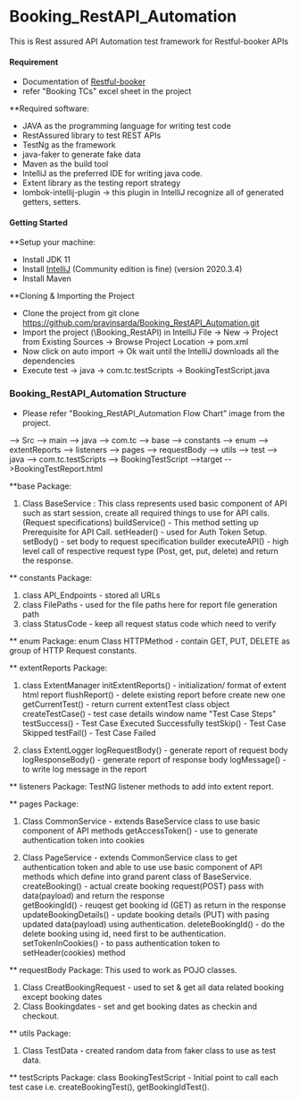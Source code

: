 # Booking_RestAPI_Automation
This is Rest assured API Automation test framework for Restful-booker APIs

#### Requirement
- Documentation of [Restful-booker](https://restful-booker.herokuapp.com/apidoc/index.html )
- refer "Booking TCs" excel sheet in the project

**Required software:

- JAVA as the programming language for writing test code
- RestAssured library to test REST APIs
- TestNg as the framework
- java-faker to generate fake data
- Maven as the build tool
- IntelliJ as the preferred IDE for writing java code.
- Extent library as the testing report strategy
- lombok-intellij-plugin -> this plugin in IntelliJ recognize all of generated getters, setters.


#### Getting Started

**Setup your machine:

- Install JDK 11
- Install [IntelliJ](https://download.jetbrains.com/idea/ideaIC-2020.3.4.exe?_gl=1*1spo3x*_ga*MTkzMDEyNDY5LjE2ODI3NjM3NjE.*_ga_9J976DJZ68*MTY4Mjc2Mzc2MS4xLjEuMTY4Mjc2Mzc2My4wLjAuMA..&_ga=2.44128036.1833959567.1682763761-193012469.1682763761) (Community edition is fine) (version 2020.3.4)
- Install Maven

**Cloning & Importing the Project

- Clone the project from git clone https://github.com/pravinsarda/Booking_RestAPI_Automation.git
- Import the project (\Booking_RestAPI) in IntelliJ File -> New -> Project from Existing Sources -> Browse Project Location -> pom.xml
- Now click on auto import -> Ok wait until the IntelliJ downloads all the dependencies
- Execute test -> java -> com.tc.testScripts -> BookingTestScript.java

### Booking_RestAPI_Automation Structure

- Please refer "Booking_RestAPI_Automation Flow Chart" image from the project.

--> Src
	--> main
		--> java
			--> com.tc
				 --> base
				 --> constants
				 --> enum
				 --> extentReports
				 --> listeners
				 --> pages
				 --> requestBody
				 --> utils
    --> test
        --> java
			--> com.tc.testScripts
				 --> BookingTestScript
-->target
	-->BookingTestReport.html
	
	
**base Package:
1. Class BaseService : This class represents used basic component of API such as start session, create all required things to use for API calls. (Request specifications)
 buildService()  - This method setting up Prerequisite for API Call.
 setHeader() - used for Auth Token Setup.
 setBody() - set body to request specification builder
 executeAPI() - high level call of respective request type (Post, get, put, delete) and return the response.


** constants Package:
1. class API_Endpoints - stored all URLs
2. class FilePaths - used for the file paths here for report file generation path
3. class StatusCode - keep all request status code which need to verify

** enum Package:
enum Class HTTPMethod - contain GET, PUT, DELETE as group of HTTP Request constants.  

** extentReports Package:
1. class ExtentManager
 initExtentReports() - initialization/ format of extent html report 
 flushReport() - delete existing report before create new one
 getCurrentTest() - return current extentTest class object
 createTestCase() - test case details window name "Test Case Steps" 
 testSuccess() - Test Case Executed Successfully
 testSkip() - Test Case Skipped
 testFail() - Test Case Failed
  
2. class ExtentLogger
logRequestBody() - generate report of request body
logResponseBody() -  generate report of response body
logMessage() - to write log message in the report

** listeners Package:
 TestNG listener methods to add into extent report. 
 
** pages Package:
1. Class CommonService - extends BaseService class to use basic component of API methods
	getAccessToken() - use to generate authentication token into cookies
	
2. Class PageService - extends CommonService class to get authentication token and able to use use basic component of API methods which define into grand parent class of BaseService. 
createBooking() - actual create booking request(POST) pass with data(payload) and return the response  
getBookingId() - reuqest get booking id (GET) as return in the response
updateBookingDetails() - update booking details (PUT) with pasing updated data(payload) using authentication.
deleteBookingId() - do the delete booking using id, need first to be authentication.
setTokenInCookies() - to pass authentication token to setHeader(cookies) method

** requestBody Package: 
	This used to work as POJO classes.
1. Class CreatBookingRequest - used to set & get all data related booking except booking dates
2. Class Bookingdates - set and get booking dates as checkin and checkout.

** utils Package:
1. Class TestData - created random data from faker class to use as test data.

** testScripts Package:
class BookingTestScript  - Initial point to call each test case i.e. createBookingTest(), getBookingIdTest().
